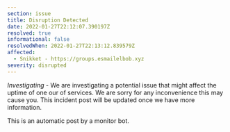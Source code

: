```yaml
---
section: issue
title: Disruption Detected
date: 2022-01-27T22:12:07.390197Z
resolved: true
informational: false
resolvedWhen: 2022-01-27T22:13:12.839579Z
affected:
  - Snikket - https://groups.esmailelbob.xyz
severity: disrupted
---
```

*Investigating* - We are investigating a potential issue that might affect the uptime of one our of services. We are sorry for any inconvenience this may cause you. This incident post will be updated once we have more information.

This is an automatic post by a monitor bot.
        